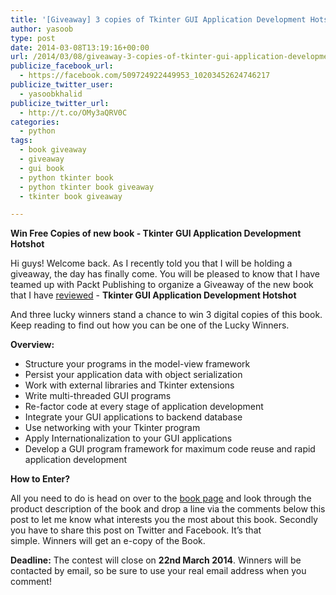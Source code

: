 ```yaml
---
title: '[Giveaway] 3 copies of Tkinter GUI Application Development Hotshot'
author: yasoob
type: post
date: 2014-03-08T13:19:16+00:00
url: /2014/03/08/giveaway-3-copies-of-tkinter-gui-application-development-hotshot/
publicize_facebook_url:
  - https://facebook.com/509724922449953_10203452624746217
publicize_twitter_user:
  - yasoobkhalid
publicize_twitter_url:
  - http://t.co/OMy3aQRV0C
categories:
  - python
tags:
  - book giveaway
  - giveaway
  - gui book
  - python tkinter book
  - python tkinter book giveaway
  - tkinter book giveaway

---
```


**Win Free Copies of new book - Tkinter GUI Application Development Hotshot**

Hi guys! Welcome back. As I recently told you that I will be holding a giveaway, the day has finally come. You will be pleased to know that I have teamed up with Packt Publishing to organize a Giveaway of the new book that I have [reviewed][1] - **Tkinter GUI Application Development Hotshot**

And three lucky winners stand a chance to win 3 digital copies of this book. Keep reading to find out how you can be one of the Lucky Winners.

**Overview:**

  * Structure your programs in the model-view framework
  * Persist your application data with object serialization
  * Work with external libraries and Tkinter extensions
  * Write multi-threaded GUI programs
  * Re-factor code at every stage of application development
  * Integrate your GUI applications to backend database
  * Use networking with your Tkinter program
  * Apply Internationalization to your GUI applications
  * Develop a GUI program framework for maximum code reuse and rapid application development

**How to Enter?**

All you need to do is head on over to the [book page][2] and look through the product description of the book and drop a line via the comments below this post to let me know what interests you the most about this book. Secondly you have to share this post on Twitter and Facebook. It’s that simple. Winners will get an e-copy of the Book.

**Deadline:** The contest will close on **22nd March 2014**. Winners will be contacted by email, so be sure to use your real email address when you comment!

 [1]: http://freepythontips.wordpress.com/2014/02/22/book-review-tkinter-gui/
 [2]: http://www.packtpub.com/tkinter-gui-application-development-hotshot/book